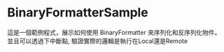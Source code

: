 # BinaryFormatterSample
這是一個範例程式，展示如何使用 BinaryFormatter 來序列化和反序列化物件。
並且可以透過下中斷點, 驗證實際的邏輯是執行在Local還是Remote